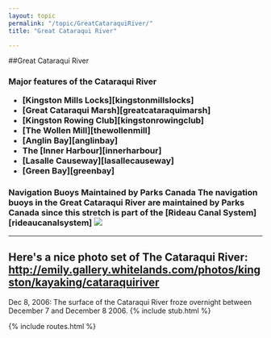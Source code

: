 ```yaml
---
layout: topic
permalink: "/topic/GreatCataraquiRiver/"
title: "Great Cataraqui River"

---
```


##Great Cataraqui River

<h3>Major features of the Cataraqui River
<ul>
<li>[Kingston Mills Locks][kingstonmillslocks]
<li>[Great Cataraqui Marsh][greatcataraquimarsh]
<li>[Kingston Rowing Club][kingstonrowingclub]
<li>[The Wollen Mill][thewollenmill]
<li>[Anglin Bay][anglinbay]
<li>The [Inner Harbour][innerharbour]
<li>[Lasalle Causeway][lasallecauseway]
<li>[Green Bay][greenbay]
</ul>
<h3>Navigation Buoys Maintained by Parks Canada
The navigation buoys in the Great Cataraqui River are maintained by Parks Canada since this stretch is part of the [Rideau Canal System][rideaucanalsystem]
<img src="Images/ParksCanadaGreatCataraquiRiverMarks.jpg">

----
Here's a nice photo set of The Cataraqui River: http://emily.gallery.whitelands.com/photos/kingston/kayaking/cataraquiriver
----
  Dec 8, 2006: The surface of the Cataraqui River froze overnight between December 7 and December 8 2006.
{% include stub.html %}

{% include routes.html %}
